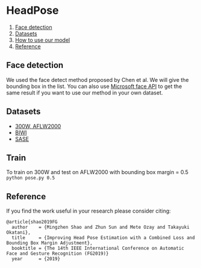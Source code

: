 # HeadPose

1. [Face detection](#face-detection)
2. [Datasets](#datasets)
3. [How to use our model](#train)
4. [Reference](#reference)


## Face detection
We used the face detect method proposed by Chen et al. We will give the bounding box in the list. You can also use [Microsoft face API](https://azure.microsoft.com/en-us/services/cognitive-services/face/) to get the same result if you want to use our method in your own dataset.

## Datasets
- [300W, AFLW2000](http://www.cbsr.ia.ac.cn/users/xiangyuzhu/projects/3DDFA/main.htm)  
- [BIWI](https://data.vision.ee.ethz.ch/cvl/gfanelli/head_pose/head_forest.html#)  
- [SASE](https://icv.tuit.ut.ee/databases/)
## Train
To train on 300W and test on AFLW2000 with bounding box margin = 0.5  
`python pose.py 0.5`


## Reference


If you find the work useful in your research please consider citing:  

```
@article{shao2019FG
  author    = {Mingzhen Shao and Zhun Sun and Mete Ozay and Takayuki Okatani},
  title     = {Improving Head Pose Estimation with a Combined Loss and Bounding Box Margin Adjustment},
  booktitle = {The 14th IEEE International Conference on Automatic Face and Gesture Recognition (FG2019)}
  year      = {2019}
```

